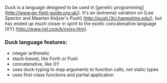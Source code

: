 Duck is a language designed to be used in [genetic programming] (http://www.gp-field-guide.org.uk/). It's an (extreme) variation on [Lee Spector and Maarten Keijzer's Push] (http://push.i3ci.hampshire.edu/), but has ended up much closer in spirit to the exotic concatenative language [XY] (http://www.nsl.com/k/xy/xy.htm).


### Duck language features:

* integer arithmetic
* stack-based, like Forth or Push
* concatenative, like XY
* uses duck-typing to map arguments to function calls, not static types
* uses first-class functions and partial application
